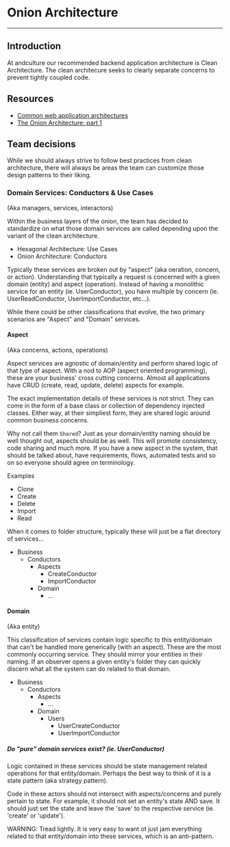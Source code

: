 # Onion Architecture

---

## Introduction

At andculture our recommended backend application architecture is Clean Architecture. The clean architecure seeks to clearly separate concerns to prevent tightly coupled code.


## Resources

* [Common web application architectures](https://docs.microsoft.com/en-us/dotnet/architecture/modern-web-apps-azure/common-web-application-architectures)
* [The Onion Architecture: part 1](https://jeffreypalermo.com/2008/07/the-onion-architecture-part-1/)


## Team decisions

While we should always strive to follow best practices from clean architecture, there will always be areas the team can customize those design patterns to their liking.

### Domain Services: Conductors & Use Cases

(Aka managers, services, interactors)

Within the business layers of the onion, the team has decided to standardize on what those domain services are called depending upon the variant of the clean architecture.

- Hexagonal Architecture: Use Cases
- Onion Architecture: Conductors

Typically these services are broken out by "aspect" (aka oeration, concern, or action). Understanding that typically a request is concerned with a given domain (entity) and aspect (operation). Instead of having a monolithic service for an entity (ie. UserConductor), you have multiple by concern (ie. UserReadConductor, UserImportConductor, etc...).

While there could be other classifications that evolve, the two primary scenarios are "Aspect" and "Domain" services.

#### Aspect

(Aka concerns, actions, operations)

Aspect services are agnostic of domain/entity and perform shared logic of that type of aspect. With a nod to AOP (aspect oriented programming), these are your business' cross cutting concerns. Almost all applications have CRUD (create, read, update, delete) aspects for example.

The exact implementation details of these services is not strict. They can come in the form of a base class or collection of dependency injected classes. Either way, at their simpliest form, they are shared logic around common business concerns.

Why not call them `Shared`? Just as your domain/entity naming should be well thought out, aspects should be as well. This will promote consistency, code sharing and much more. If you have a new aspect in the system, that should be talked about, have requirements, flows, automated tests and so on so everyone should agree on terminology.

Examples
- Clone
- Create
- Delete
- Import
- Read

When it comes to folder structure, typically these will just be a flat directory of services...

- Business
    - Conductors
        - Aspects
            - CreateConductor
            - ImportConductor
        - Domain
            - ...

#### Domain

(Aka entity)

This classification of services contain logic specific to this entity/domain that can't be handled more generically (with an aspect). These are the most commonly occurring service. They should mirror your entities in their naming. If an observer opens a given entity's folder they can quickly discern what all the system can do related to that domain.

- Business
    - Conductors
        - Aspects
            - ...
        - Domain
            - Users
                - UserCreateConductor
                - UserImportConductor

##### Do "pure" domain services exist? (ie. UserConductor)

Logic contained in these services should be state management related operations for that entity/domain. Perhaps the best way to think of it is a state pattern (aka strategy pattern).

Code in these actors should not intersect with aspects/concerns and purely pertain to state. For example, it should not set an entity's state AND save. It should just set the state and leave the 'save' to the respective service (ie. 'create' or 'update').

WARNING: Tread lightly. It is very easy to want ot just jam everything related to that entity/domain into these services, which is an anti-pattern.